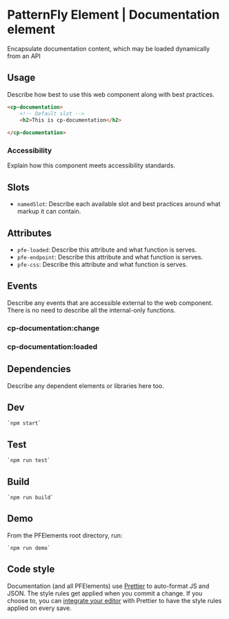 # PatternFly Element | Documentation element
Encapsulate documentation content, which may be loaded dynamically from an API

## Usage
Describe how best to use this web component along with best practices.

```html
<cp-documentation>
    <!-- Default slot -->
    <h2>This is cp-documentation</h2>
    
</cp-documentation>
```

### Accessibility
Explain how this component meets accessibility standards.

## Slots

- `namedSlot`: Describe each available slot and best practices around what markup it can contain.

## Attributes

- `pfe-loaded`: Describe this attribute and what function is serves.
- `pfe-endpoint`: Describe this attribute and what function is serves.
- `pfe-css`: Describe this attribute and what function is serves.

## Events
Describe any events that are accessible external to the web component. There is no need to describe all the internal-only functions.

### cp-documentation:change

### cp-documentation:loaded


## Dependencies
Describe any dependent elements or libraries here too.

## Dev

    `npm start`

## Test

    `npm run test`

## Build

    `npm run build`

## Demo

From the PFElements root directory, run:

    `npm run demo`

## Code style

Documentation (and all PFElements) use [Prettier][prettier] to auto-format JS and JSON. The style rules get applied when you commit a change. If you choose to, you can [integrate your editor][prettier-ed] with Prettier to have the style rules applied on every save.

[prettier]: https://github.com/prettier/prettier/
[prettier-ed]: https://prettier.io/docs/en/editors.html
[web-component-tester]: https://github.com/Polymer/web-component-tester
